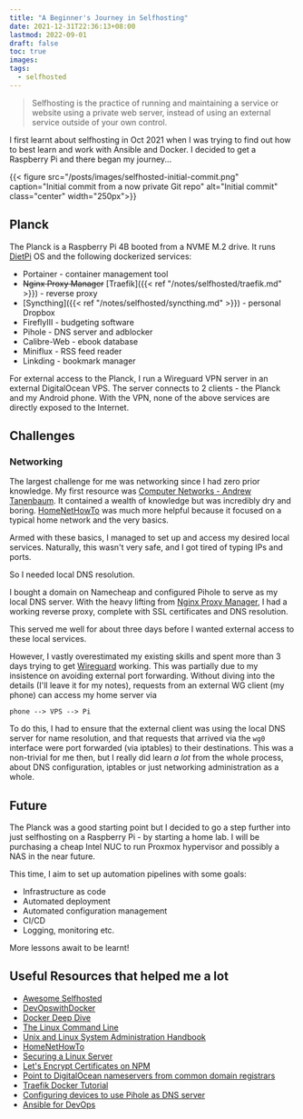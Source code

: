 ```yaml
---
title: "A Beginner's Journey in Selfhosting"
date: 2021-12-31T22:36:13+08:00
lastmod: 2022-09-01
draft: false
toc: true
images:
tags:
  - selfhosted
---
```


>Selfhosting is the practice of running and maintaining a service or website
>using a private web server, instead of using an external service outside of
>your own control.

I first learnt about selfhosting in Oct 2021 when I was trying to find out how
to best learn and work with Ansible and Docker. I decided to get a Raspberry
Pi and there began my journey...

{{< figure src="/posts/images/selfhosted-initial-commit.png" caption="Initial commit from a now private Git repo" alt="Initial commit" class="center" width="250px">}}

## Planck

The Planck is a Raspberry Pi 4B booted from a NVME M.2 drive. It runs
[DietPi](https://dietpi.com/) OS and the following dockerized services:

- Portainer - container management tool
- ~~Nginx Proxy Manager~~ [Traefik]({{< ref "/notes/selfhosted/traefik.md" >}}) - reverse proxy
- [Syncthing]({{< ref "/notes/selfhosted/syncthing.md" >}}) - personal Dropbox
- FireflyIII - budgeting software
- Pihole - DNS server and adblocker
- Calibre-Web - ebook database
- Miniflux - RSS feed reader
- Linkding - bookmark manager

For external access to the Planck, I run a Wireguard VPN server in an external
DigitalOcean VPS. The server connects to 2 clients - the Planck and my Android
phone. With the VPN, none of the above services are directly exposed to the
Internet.

## Challenges

### Networking

The largest challenge for me was networking since I had zero prior knowledge. My
first resource was [Computer Networks - Andrew
Tanenbaum](https://www.amazon.com/Computer-Networks-5th-Andrew-Tanenbaum/dp/0132126958).
It contained a wealth of knowledge but was incredibly dry and boring.
[HomeNetHowTo](https://www.homenethowto.com/) was much more helpful because it
focused on a typical home network and the very basics.

Armed with these basics, I managed to set up and access my desired local
services. Naturally, this wasn't very safe, and I got tired of typing IPs and
ports.

So I needed local DNS resolution.

I bought a domain on Namecheap and configured Pihole to serve as my local DNS
server. With the heavy lifting from [Nginx Proxy
Manager](https://nginxproxymanager.com/), I had a working reverse proxy,
complete with SSL certificates and DNS resolution.

This served me well for about three days before I wanted external access to
these local services.

However, I vastly overestimated my existing skills and spent more than 3 days
trying to get [Wireguard](https://www.wireguard.com/) working. This was
partially due to my insistence on avoiding external port forwarding. Without
diving into the details (I'll leave it for my notes), requests from an external
WG client (my phone) can access my home server via

```
phone --> VPS --> Pi
```

To do this, I had to ensure that the external client was using the local DNS
server for name resolution, and that requests that arrived via the `wg0`
interface were port forwarded (via iptables) to their destinations. This was a
non-trivial for me then, but I really did learn *a lot* from the whole process,
about DNS configuration, iptables or just networking administration as a whole.

## Future

The Planck was a good starting point but I decided to go a step further into
just selfhosting on a Raspberry Pi - by starting a home lab. I will be purchasing a
cheap Intel NUC to run Proxmox hypervisor and possibly a NAS in the near future.

This time, I aim to set up automation pipelines with some goals:
- Infrastructure as code
- Automated deployment
- Automated configuration management
- CI/CD
- Logging, monitoring etc.

More lessons await to be learnt!

## Useful Resources that helped me a lot
- [Awesome Selfhosted](https://github.com/awesome-selfhosted/awesome-selfhosted)
- [DevOpswithDocker](https://devopswithdocker.com/)
- [Docker Deep Dive](https://www.amazon.com/Docker-Deep-Dive-Nigel-Poulton/dp/1521822808)
- [The Linux Command Line](https://linuxcommand.org/tlcl.php)
- [Unix and Linux System Administration Handbook](https://www.amazon.com/UNIX-Linux-System-Administration-Handbook/dp/0134277554)
- [HomeNetHowTo](https://www.homenethowto.com/)
- [Securing a Linux Server](https://github.com/imthenachoman/How-To-Secure-A-Linux-Server#the-ssh-server)
- [Let's Encrypt Certificates on NPM](https://blog.gurucomputing.com.au/doing-more-with-docker/lets-encrypt-certificates/)
- [Point to DigitalOcean nameservers from common domain registrars](https://blog.gurucomputing.com.au/doing-more-with-docker/lets-encrypt-certificates/)
- [Traefik Docker Tutorial](https://www.smarthomebeginner.com/traefik-2-docker-tutorial/)
- [Configuring devices to use Pihole as DNS server](https://discourse.pi-hole.net/t/how-do-i-configure-my-devices-to-use-pi-hole-as-their-dns-server/245)
- [Ansible for DevOps](https://www.ansiblefordevops.com/)
